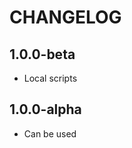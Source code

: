 CHANGELOG
==============

1.0.0-beta
-----------------
  * Local scripts

1.0.0-alpha
-----------------
  * Can be used
